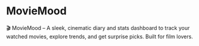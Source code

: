 # MovieMood
🎬 MovieMood – A sleek, cinematic diary and stats dashboard to track your watched movies, explore trends, and get surprise picks. Built for film lovers. 
